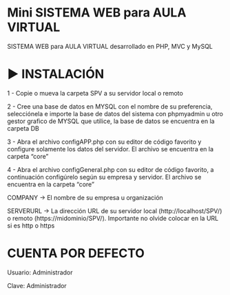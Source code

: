 # Mini SISTEMA WEB para AULA VIRTUAL
SISTEMA WEB para AULA VIRTUAL desarrollado en PHP, MVC y MySQL

# ▶️ INSTALACIÓN
<p>1 - Copie o mueva la carpeta SPV a su servidor local o remoto</p>
<p>2 - Cree una base de datos en MYSQL con el nombre de su preferencia, 
selecciónela e importe la base de datos del sistema con phpmyadmin u otro gestor grafico de MYSQL que utilice, la base de datos se encuentra en la carpeta DB</p>
<p>3 - Abra el archivo configAPP.php con su editor de código favorito y configure solamente los datos del servidor. El archivo se encuentra en la carpeta “core”</p>
<p>4 - Abra el archivo configGeneral.php con su editor de código favorito, a continuación configúrelo según su empresa y servidor. El archivo se encuentra en la carpeta “core”</p>
<p>COMPANY -> El nombre de su empresa u organización
</p>
<p>SERVERURL -> La dirección URL de su servidor local (http://localhost/SPV/) o remoto (https://midominio/SPV/). 
Importante no olvide colocar en la URL si es http o https</p>

# CUENTA POR DEFECTO
<p>Usuario: Administrador</p>
<p>Clave: Administrador</p>
